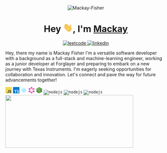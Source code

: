 
<p align="center"> 
	<img src="https://komarev.com/ghpvc/?username=Mackay-Fisher" alt="Mackay-Fisher"/>
</p>

<h1 align="center"> Hey <img width="30px" src="https://github.com/bsovs/bsovs/blob/main/assets/hi.gif">, I'm <a href="https://www.linkedin.com/in/mackay-fisher/">Mackay</a></h1>

<p align="center"> 
	<a href="https://leetcode.com/Mackay-Fisher/">
		<img src="https://img.shields.io/badge/-LeetCode-FFA116?style=for-the-badge&logo=LeetCode&logoColor=black" alt="leetcode"/>
	</a>
	<a href="https://www.linkedin.com/in/mackay-fisher/">
		<img src="https://img.shields.io/badge/LinkedIn-0077B5?style=for-the-badge&logo=linkedin&logoColor=white" alt="linkedin"/>
	</a>
</p>
<p>
Hey, there my name is Mackay Fisher I'm a versatile software developer with a background as a full-stack and machine-learning engineer, working as a junior developer at Forglayer and preparing to embark on a new journey with Texas Instruments. I'm eagerly seeking opportunities for collaboration and innovation. Let's connect and pave the way for future advancements together! 
</p>
<code><img height="20" alt="javascript" src="https://raw.githubusercontent.com/github/explore/80688e429a7d4ef2fca1e82350fe8e3517d3494d/topics/javascript/javascript.png"></code>
<code><img height="20" alt="typescript" src="https://raw.githubusercontent.com/github/explore/80688e429a7d4ef2fca1e82350fe8e3517d3494d/topics/typescript/typescript.png"></code>
<code><img height="20" alt="react" src="https://raw.githubusercontent.com/github/explore/80688e429a7d4ef2fca1e82350fe8e3517d3494d/topics/react/react.png"></code>
<code><img height="20" alt="graphql" src="https://raw.githubusercontent.com/github/explore/5c058a388828bb5fde0bcafd4bc867b5bb3f26f3/topics/graphql/graphql.png"></code>
<code><img height="20" alt="nodejs" src="https://raw.githubusercontent.com/github/explore/80688e429a7d4ef2fca1e82350fe8e3517d3494d/topics/nodejs/nodejs.png"></code> 
<code><img height="20" width="" alt="nodejs" src="https://kinsta.com/wp-content/uploads/2022/06/angular-logo.png"></code> <code><img height="20" width="" alt="nodejs" src="https://upload.wikimedia.org/wikipedia/commons/thumb/c/c3/Python-logo-notext.svg/800px-Python-logo-notext.svg.png"></code> 
<code><img height="20" width="" alt="nodejs" src="https://pbs.twimg.com/profile_images/1676657968073564160/DvRo44u5_400x400.jpg"></code> 
 
<div align="left">
<!--     <a href="https://github.com/anuraghazra/github-readme-stats"><img align="center" height="200" width = "400" src="https://github-readme-stats.vercel.app/api?username=Mackay-Fisher&show_icons=true&include_all_commits=true&theme=buefy&hide_border=true" alt="Anurag's github stats" /></a>   -->
<a href="https://github.com/anuraghazra/github-readme-stats"><img align="center" height="166" width = "400" src="https://github-readme-stats.vercel.app/api/top-langs/?username=Mackay-Fisher&layout=compact&theme=buefy&hide_border=true" /></a>
</div>


